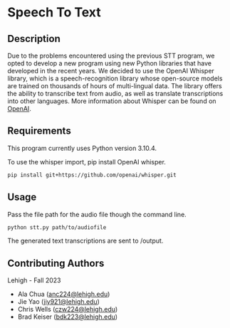 # Speech To Text

## Description
Due to the problems encountered using the previous STT program, we opted to develop a new program using new Python libraries that have developed in the recent years. We decided to use the OpenAI Whisper library, which is a speech-recognition library whose open-source models are trained on thousands of hours of multi-lingual data. The library offers the ability to transcribe text from audio, as well as translate transcriptions into other languages. More information about Whisper can be found on [OpenAI](https://openai.com/research/whisper).

## Requirements

This program currently uses Python version 3.10.4.

To use the whisper import, pip install OpenAI whisper.
```bash
pip install git+https://github.com/openai/whisper.git 
```


## Usage
Pass the file path for the audio file though the command line. 
```bash
python stt.py path/to/audiofile
```
The generated text transcriptions are sent to /output.

## Contributing Authors
Lehigh - Fall 2023
* Ala Chua (anc224@lehigh.edu)
* Jie Yao (jiy921@lehigh.edu)
* Chris Wells (czw224@lehigh.edu)
* Brad Keiser (bdk223@lehigh.edu)
